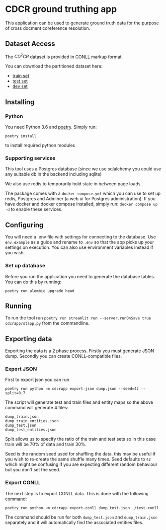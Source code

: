 # CDCR ground truthing app

This application can be used to generate ground truth data for the purpose of cross docment coreference resolution.


## Dataset Access

The $CD^2CR$ dataset is provided in CONLL markup format. 

You can download the partitioned dataset here:

 * [train set](CDCR_CORPUS/train.conll)
 * [test set](CDCR_CORPUS/test.conll)
 * [dev set](CDCR_CORPUS/dev.conll)


## Installing


### Python

You need Python 3.6 and [poetry](https://python-poetry.org/). Simply run:

`poetry install` 

to install required python modules

### Supporting services

This tool uses a Postgres database (since we use sqlalchemy you could use any suitable db in the backend including sqlite)

We also use redis to temporarily hold state in between page loads.

The package comes with a `docker-compose.yml` which you can use to set up redis, Postgres and Adminer (a web ui for Postgres administration). If you have docker and docker compose installed, simply run: `docker compose up -d` to enable these services.


## Configuring

You will need a .env file with settings for connecting to the database. Use `env.example` as a guide and rename to `.env` so that the app picks up your settings on execution. You can also use environment variables instead if you wish.

### Set up database 

Before you run the application you need to generate the database tables. You can do this by running:

`poetry run alembic upgrade head`

## Running

To run the tool run `poetry run streamlit run --server.runOnSave true cdcrapp/stapp.py` from the commandline.

## Exporting data

Exporting the data is a 2 phase process. Firstly you must generate JSON dump. Secondly you can create CONLL-compatible files.


### Export JSON
First to export json you can run

`poetry run python -m cdcrapp export-json dump.json --seed=42 --split=0.7`

The script will generate test and train files and entity maps so the above command will generate 4 files:

```
dump_train.json
dump_train_entities.json
dump_test.json
dump_test_entities.json
```

Split allows us to specify the ratio of the train and test sets so in this case train will be 70% of data and train 30%.

Seed is the random seed used for shuffling the data. this may be useful if you wish to re-create the same shuffle many times. Seed defaults to `42` which might be confusing if you are expecting different random behaviour but you don't set the seed.

### Export CONLL

The next step is to export CONLL data. This is done with the following command:

`poetry run python -m cdcrapp export-conll dump_test.json ./test.conll`

The command should be run for both `dump_test.json` and `dump_train.json` separately and it will automatically find the associated entities files.